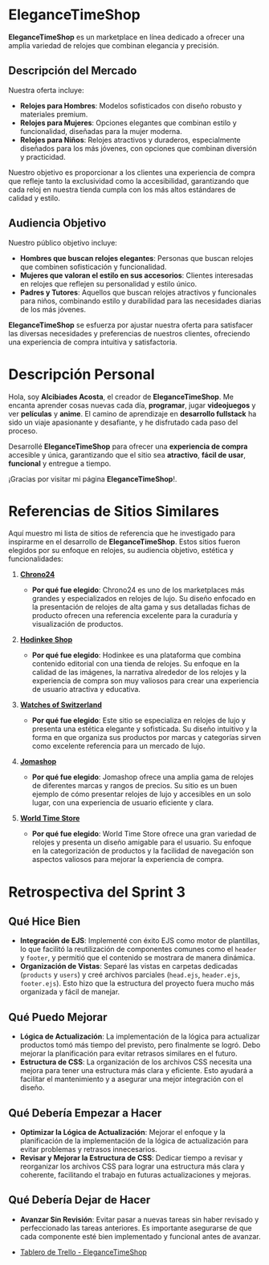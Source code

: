# EleganceTimeShop

**EleganceTimeShop** es un marketplace en línea dedicado a ofrecer una amplia variedad de relojes que combinan elegancia y precisión.

## Descripción del Mercado

Nuestra oferta incluye:

- **Relojes para Hombres**: Modelos sofisticados con diseño robusto y materiales premium.
- **Relojes para Mujeres**: Opciones elegantes que combinan estilo y funcionalidad, diseñadas para la mujer moderna.
- **Relojes para Niños**: Relojes atractivos y duraderos, especialmente diseñados para los más jóvenes, con opciones que combinan diversión y practicidad.

Nuestro objetivo es proporcionar a los clientes una experiencia de compra que refleje tanto la exclusividad como la accesibilidad, garantizando que cada reloj en nuestra tienda cumpla con los más altos estándares de calidad y estilo.

## Audiencia Objetivo

Nuestro público objetivo incluye:

- **Hombres que buscan relojes elegantes**: Personas que buscan relojes que combinen sofisticación y funcionalidad.
- **Mujeres que valoran el estilo en sus accesorios**: Clientes interesadas en relojes que reflejen su personalidad y estilo único.
- **Padres y Tutores**: Aquellos que buscan relojes atractivos y funcionales para niños, combinando estilo y durabilidad para las necesidades diarias de los más jóvenes.

**EleganceTimeShop** se esfuerza por ajustar nuestra oferta para satisfacer las diversas necesidades y preferencias de nuestros clientes, ofreciendo una experiencia de compra intuitiva y satisfactoria.

# Descripción Personal

Hola, soy **Alcibiades Acosta**, el creador de **EleganceTimeShop**. Me encanta aprender cosas nuevas cada día, **programar**, jugar **videojuegos** y ver **películas** y **anime**. El camino de aprendizaje en **desarrollo fullstack** ha sido un viaje apasionante y desafiante, y he disfrutado cada paso del proceso.

Desarrollé **EleganceTimeShop** para ofrecer una **experiencia de compra** accesible y única, garantizando que el sitio sea **atractivo**, **fácil de usar**, **funcional** y entregue a tiempo.

¡Gracias por visitar mi página **EleganceTimeShop**!.

# Referencias de Sitios Similares

Aquí muestro mi lista de sitios de referencia que he investigado para inspirarme en el desarrollo de **EleganceTimeShop**. Estos sitios fueron elegidos por su enfoque en relojes, su audiencia objetivo, estética y funcionalidades:

1. **[Chrono24](https://www.chrono24.com)**
   - **Por qué fue elegido**: Chrono24 es uno de los marketplaces más grandes y especializados en relojes de lujo. Su diseño enfocado en la presentación de relojes de alta gama y sus detalladas fichas de producto ofrecen una referencia excelente para la curaduría y visualización de productos.

2. **[Hodinkee Shop](https://shop.hodinkee.com)**
   - **Por qué fue elegido**: Hodinkee es una plataforma que combina contenido editorial con una tienda de relojes. Su enfoque en la calidad de las imágenes, la narrativa alrededor de los relojes y la experiencia de compra son muy valiosos para crear una experiencia de usuario atractiva y educativa.

3. **[Watches of Switzerland](https://www.watches-of-switzerland.co.uk)**
   - **Por qué fue elegido**: Este sitio se especializa en relojes de lujo y presenta una estética elegante y sofisticada. Su diseño intuitivo y la forma en que organiza sus productos por marcas y categorías sirven como excelente referencia para un mercado de lujo.

4. **[Jomashop](https://www.jomashop.com)**
   - **Por qué fue elegido**: Jomashop ofrece una amplia gama de relojes de diferentes marcas y rangos de precios. Su sitio es un buen ejemplo de cómo presentar relojes de lujo y accesibles en un solo lugar, con una experiencia de usuario eficiente y clara.

5. **[World Time Store](https://worldtimestore.com/)**
   - **Por qué fue elegido**: World Time Store ofrece una gran variedad de relojes y presenta un diseño amigable para el usuario. Su enfoque en la categorización de productos y la facilidad de navegación son aspectos valiosos para mejorar la experiencia de compra.


# Retrospectiva del Sprint 3

## Qué Hice Bien
- **Integración de EJS**: Implementé con éxito EJS como motor de plantillas, lo que facilitó la reutilización de componentes comunes como el `header` y `footer`, y permitió que el contenido se mostrara de manera dinámica.
- **Organización de Vistas**: Separé las vistas en carpetas dedicadas (`products` y `users`) y creé archivos parciales (`head.ejs`, `header.ejs`, `footer.ejs`). Esto hizo que la estructura del proyecto fuera mucho más organizada y fácil de manejar.

## Qué Puedo Mejorar
- **Lógica de Actualización**: La implementación de la lógica para actualizar productos tomó más tiempo del previsto, pero finalmente se logró. Debo mejorar la planificación para evitar retrasos similares en el futuro.
- **Estructura de CSS**: La organización de los archivos CSS necesita una mejora para tener una estructura más clara y eficiente. Esto ayudará a facilitar el mantenimiento y a asegurar una mejor integración con el diseño.

## Qué Debería Empezar a Hacer
- **Optimizar la Lógica de Actualización**: Mejorar el enfoque y la planificación de la implementación de la lógica de actualización para evitar problemas y retrasos innecesarios.
- **Revisar y Mejorar la Estructura de CSS**: Dedicar tiempo a revisar y reorganizar los archivos CSS para lograr una estructura más clara y coherente, facilitando el trabajo en futuras actualizaciones y mejoras.

## Qué Debería Dejar de Hacer
- **Avanzar Sin Revisión**: Evitar pasar a nuevas tareas sin haber revisado y perfeccionado las tareas anteriores. Es importante asegurarse de que cada componente esté bien implementado y funcional antes de avanzar.


- [Tablero de Trello - EleganceTimeShop](https://trello.com/invite/b/66add0654360a21c3ee0576c/ATTI550dd1e39c6ac3a6898cb2ed5652da930AD5FCB5/desarrollo-elegancetimeshop)
